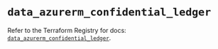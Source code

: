 # `data_azurerm_confidential_ledger`

Refer to the Terraform Registry for docs: [`data_azurerm_confidential_ledger`](https://registry.terraform.io/providers/hashicorp/azurerm/4.12.0/docs/data-sources/confidential_ledger).
